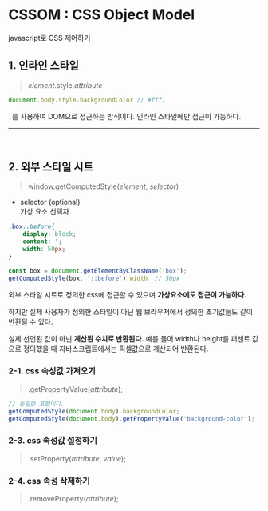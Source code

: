# CSSOM : CSS Object Model
javascript로 CSS 제어하기

## 1. 인라인 스타일
> *element*.style.*attribute*
```javascript
document.body.style.backgroundColor // #fff;
```
`.`를 사용하여 DOM으로 접근하는 방식이다. 인라인 스타일에만 접근이 가능하다.

---
<br>

## 2. 외부 스타일 시트
> window.getComputedStyle(*element*, *selector*)
- selector (optional)  
가상 요소 선택자


```css
.box::before{
    display: block;
    content:'';
    width: 50px;
}
```
```javascript
const box = document.getElementByClassName('box');
getComputedStyle(box, '::before').width  // 50px
```

외부 스타일 시트로 정의한 css에 접근할 수 있으며 **가상요소에도 접근이 가능하다.**

하지만 실제 사용자가 정의한 스타일이 아닌 웹 브라우저에서 정의한 초기값들도 같이 반환될 수 있다.

실제 선언된 값이 아닌 **계산된 수치로 반환된다.** 예를 들어 width나 height를 퍼센트 값으로 정의했을 때 자바스크립트에서는 픽셀값으로 계산되어 반환된다.

### 2-1. css 속성값 가져오기
> .getPropertyValue(*attribute*);

```javascript
// 동일한 표현이다.
getComputedStyle(document.body).backgroundColor;
getComputedStyle(document.body).getPropertyValue('background-color');
```

### 2-3. css 속성값 설정하기
> .setProperty(*attribute*, *value*);

### 2-4. css 속성 삭제하기
> .removeProperty(*attribute*);